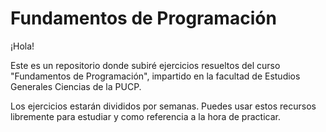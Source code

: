 # Fundamentos de Programación

¡Hola!

Este es un repositorio donde subiré ejercicios resueltos del curso "Fundamentos de Programación", impartido en la facultad de Estudios Generales Ciencias de la PUCP.

Los ejercicios estarán divididos por semanas. Puedes usar estos recursos libremente para estudiar y como referencia a la hora de practicar.
